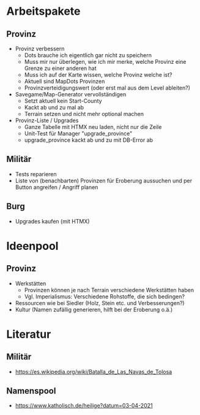 # Arbeitspakete

## Provinz

- Provinz verbessern
    - Dots brauche ich eigentlich gar nicht zu speichern
    - Muss mir nur überlegen, wie ich mir merke, welche Provinz eine Grenze zu einer anderen hat
    - Muss ich auf der Karte wissen, welche Provinz welche ist?
    - Aktuell sind MapDots Provinzen
    - Provinzverteidigungswert (oder erst mal aus dem Level ableiten?)
- Savegame/Map-Generator vervollständigen
    - Setzt aktuell kein Start-County
    - Kackt ab und zu mal ab
    - Terrain setzen und nicht mehr optional machen
- Provinz-Liste / Upgrades
    - Ganze Tabelle mit HTMX neu laden, nicht nur die Zeile
    - Unit-Test für Manager "upgrade_province"
    - upgrade_province kackt ab und zu mit DB-Error ab

## Militär

- Tests reparieren
- Liste von (benachbarten) Provinzen für Eroberung aussuchen und per Button angreifen / Angriff planen

## Burg

- Upgrades kaufen (mit HTMX)

# Ideenpool

## Provinz

- Werkstätten
    - Provinzen können je nach Terrain verschiedene Werkstätten haben
    - Vgl. Imperialismus: Verschiedene Rohstoffe, die sich bedingen?
- Ressourcen wie bei Siedler (Holz, Stein etc. und Verbesserungen?)
- Kultur (Namen zufällig generieren, hilft bei der Eroberung o.ä.)

# Literatur

## Militär

- https://es.wikipedia.org/wiki/Batalla_de_Las_Navas_de_Tolosa

## Namenspool

- https://www.katholisch.de/heilige?datum=03-04-2021
